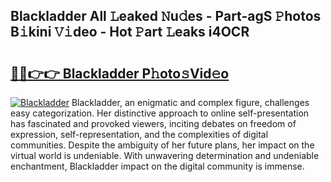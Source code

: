 ## Blackladder All 𝙻eaked 𝙽u𝚍es - Part-agS 𝙿hotos B𝚒kini 𝚅𝚒deo - Hot 𝙿art 𝙻eaks i4OCR

# <h2><a href="http://ld5qeh.urlbe.top/?page=Blackladder">🔗🔗👉👉 Blackladder P𝚑oto𝚜Vid𝚎o</a></h2>

[![Blackladder](https://i.imgur.com/eBuTRDB.gif)](http://ld5qeh.urlbe.top/?page=Blackladder)
Blackladder, an enigmatic and complex figure, challenges easy categorization. Her distinctive approach to online self-presentation has fascinated and provoked viewers, inciting debates on freedom of expression, self-representation, and the complexities of digital communities. Despite the ambiguity of her future plans, her impact on the virtual world is undeniable. With unwavering determination and undeniable enchantment, Blackladder impact on the digital community is immense.
